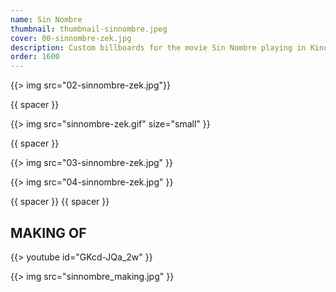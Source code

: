```yaml
---
name: Sin Nombre
thumbnail: thumbnail-sinnombre.jpeg
cover: 00-sinnombre-zek.jpg
description: Custom billboards for the movie Sin Nombre playing in Kinodvor — <i>Ljubljana / 2010</i>
order: 1600
---
```


{{> img src="02-sinnombre-zek.jpg"}}

{{ spacer }}

{{> img src="sinnombre-zek.gif" size="small" }}

{{ spacer }}

{{> img src="03-sinnombre-zek.jpg" }}

{{> img src="04-sinnombre-zek.jpg" }}

{{ spacer }} {{ spacer }}

## MAKING OF

{{> youtube id="GKcd-JQa_2w" }}

{{> img src="sinnombre_making.jpg" }}